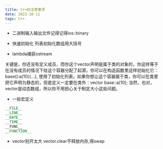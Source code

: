 ```yaml
---
title: C++的注意事项  
date: 2022-10-11  
tags: C++  
---
```

- 二进制输入输出文件记得记得ios::binary

- 快速初始化
  列表初始化数组用大括号

- lambda捕获ostream 

<!-- more -->
关键是，你还没有定义成员，而你这个vector声明是属于类的对象的，你这样等于在没有成员的情况下给这个容器分配了起源，你可以在构造函数里这样初始化它：base():a(10){...}, 使用了初始化列表。如果你想让这个容器属于类，你可以在类里把它声明为静态的，但是定义一定要在类外：vector<int> base::a(10); 当然，也对，vector是动态数组，所以你不用担心关于制定大小这些问题。

- 一些宏定义
```C++
__FILE__  
__LINE__  
__DATE__  
__TIME__  
__FUNC__
__FUNCTION__
```

- vector别开太大
  vector.clear不释放内存,得swap

